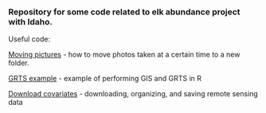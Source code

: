 ###  Repository for some code related to elk abundance project with Idaho. 

Useful code: 

[Moving pictures](https://github.com/annam21/CameraTrapStudy/blob/master/Moving%20photos/Pulling%20out%20pictures.R) - how to move photos taken at a certain time 
to a new folder. 

[GRTS example](https://github.com/annam21/CameraTrapStudy/blob/master/Sampling/GRTS%20to%20Jessie.R) - example of performing GIS and GRTS in R

[Download covariates](https://github.com/annam21/CameraTrapStudy/blob/master/Covariates/2015_covariates.R) - downloading, organizing, and saving remote sensing data


